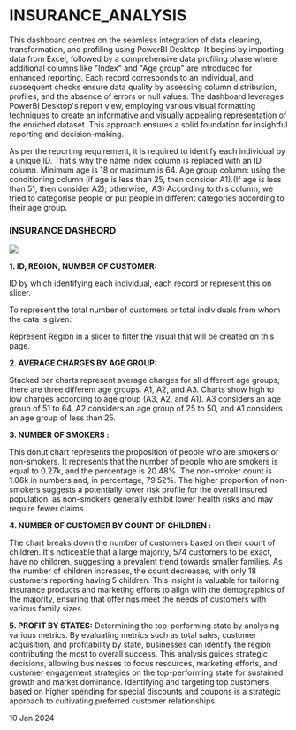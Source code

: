 # INSURANCE_ANALYSIS
<p>This dashboard centres on the seamless integration of data cleaning, transformation, and profiling using PowerBI Desktop. It begins by importing data from Excel, followed by a comprehensive data profiling phase where additional columns like "Index" and "Age group" are introduced for enhanced reporting. Each record corresponds to an individual, and subsequent checks ensure data quality by assessing column distribution, profiles, and the absence of errors or null values. The dashboard leverages PowerBI Desktop's report view, employing various visual formatting techniques to create an informative and visually appealing representation of the enriched dataset. This approach ensures a solid foundation for insightful reporting and decision-making.

As per the reporting requirement, it is required to identify each individual by a unique ID. That’s why the name index column is replaced with an ID column.
Minimum age is 18 or maximum is 64. Age group column: using the conditioning column (if age is less than 25, then consider A1).(If age is less than 51, then consider A2); otherwise,  A3)
According to this column, we tried to categorise people or put people in different categories according to their age group.



<p><h3>INSURANCE DASHBORD </h3></p>
<img src=https://github.com/AloraKesharwani/Insurance-Analysis/assets/155231669/9c6781ed-bdf7-4459-a83b-879e59b7c292>
<p>
  
  <b>1. ID, REGION, NUMBER OF CUSTOMER:</b> 
 
  ID by which identifying each individual, each record or represent this on slicer.

To represent the total number of customers or total individuals from whom the data is given.

Represent Region in a slicer to filter the visual that will be created on this page.
</p>
<p>
  <b>2. AVERAGE CHARGES BY AGE GROUP:</b> 

  Stacked bar charts represent average charges for all different age groups; there are three different age groups. A1, A2, and A3. Charts show high to low charges according to age group (A3, A2, and A1). A3 considers an age group of 51 to 64, A2 considers an age group of 25 to 50, and A1 considers an age group of less than 25.
</p>
<p>
  <b>3. NUMBER OF SMOKERS :</b> 
  
</p>This donut chart represents the proposition of people who are smokers or non-smokers. It represents that the number of people who are smokers is equal to 0.27k, and the percentage is 20.48%. The non-smoker count is 1.06k in numbers and, in percentage, 79.52%. The higher proportion of non-smokers suggests a potentially lower risk profile for the overall insured population, as non-smokers generally exhibit lower health risks and may require fewer claims.<p>
  
  <b>4. NUMBER OF CUSTOMER BY COUNT OF CHILDREN :</b> 
  
  The chart breaks down the number of customers based on their count of children. It's noticeable that a large majority, 574 customers to be exact, have no children, suggesting a prevalent trend towards smaller families. As the number of children increases, the count decreases, with only 18 customers reporting having 5 children. This insight is valuable for tailoring insurance products and marketing efforts to align with the demographics of the majority, ensuring that offerings meet the needs of customers with various family sizes.</p>

  <b>5. PROFIT BY STATES:</b> 
  Determining the top-performing state by analysing various metrics. By evaluating metrics such as total sales, customer acquisition, and profitability by state, businesses can identify the region contributing the most to overall success. This analysis guides strategic decisions, allowing businesses to focus resources, marketing efforts, and customer engagement strategies on the top-performing state for sustained growth and market dominance. Identifying and targeting top customers based on higher spending for special discounts and coupons is a strategic approach to cultivating preferred customer relationships.
</p>

<p>10 Jan 2024 <p/>

